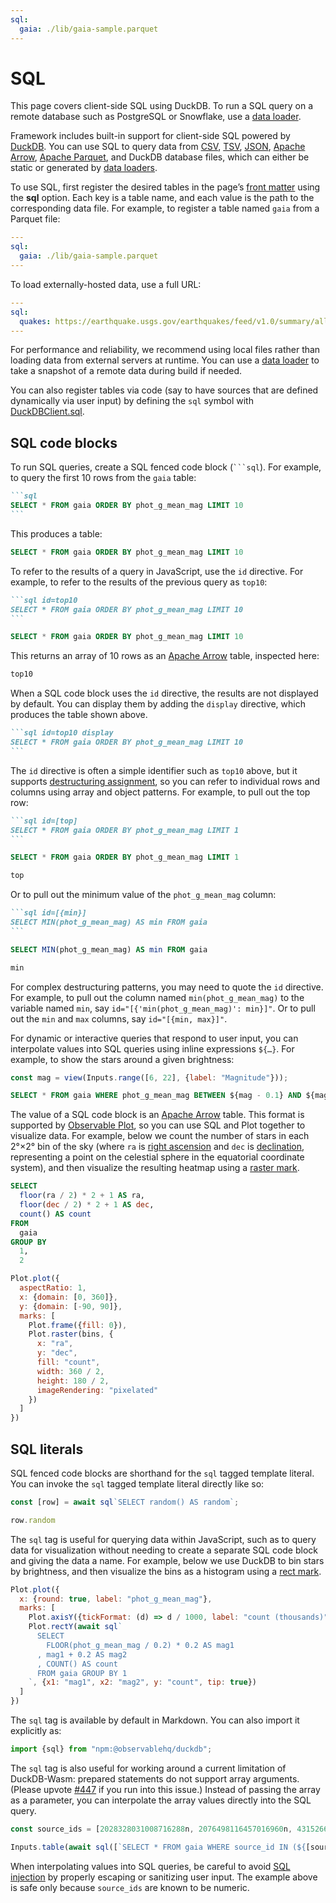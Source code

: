 ```yaml
---
sql:
  gaia: ./lib/gaia-sample.parquet
---
```


# SQL <a href="https://github.com/observablehq/framework/releases/tag/v1.2.0" class="observablehq-version-badge" data-version="^1.2.0" title="Added in v1.2.0"></a>

<div class="tip">This page covers client-side SQL using DuckDB. To run a SQL query on a remote database such as PostgreSQL or Snowflake, use a <a href="./data-loaders">data loader</a>.</div>

Framework includes built-in support for client-side SQL powered by [DuckDB](./lib/duckdb). You can use SQL to query data from [CSV](./lib/csv), [TSV](./lib/csv), [JSON](./files#json), [Apache Arrow](./lib/arrow), [Apache Parquet](./lib/arrow#apache-parquet), and DuckDB database files, which can either be static or generated by [data loaders](./data-loaders).

To use SQL, first register the desired tables in the page’s [front matter](./markdown#front-matter) using the **sql** option. Each key is a table name, and each value is the path to the corresponding data file. For example, to register a table named `gaia` from a Parquet file:

```yaml
---
sql:
  gaia: ./lib/gaia-sample.parquet
---
```

To load externally-hosted data, use a full URL: <a href="https://github.com/observablehq/framework/releases/tag/v1.4.0" class="observablehq-version-badge" data-version="^1.4.0" title="Added in 1.4.0"></a>

```yaml
---
sql:
  quakes: https://earthquake.usgs.gov/earthquakes/feed/v1.0/summary/all_day.csv
---
```

<div class="tip">For performance and reliability, we recommend using local files rather than loading data from external servers at runtime. You can use a <a href="./data-loaders">data loader</a> to take a snapshot of a remote data during build if needed.</div>

You can also register tables via code (say to have sources that are defined dynamically via user input) by defining the `sql` symbol with [DuckDBClient.sql](./lib/duckdb).

## SQL code blocks

To run SQL queries, create a SQL fenced code block (<code>```sql</code>). For example, to query the first 10 rows from the `gaia` table:

````md
```sql
SELECT * FROM gaia ORDER BY phot_g_mean_mag LIMIT 10
```
````

This produces a table:

```sql
SELECT * FROM gaia ORDER BY phot_g_mean_mag LIMIT 10
```

To refer to the results of a query in JavaScript, use the `id` directive. For example, to refer to the results of the previous query as `top10`:

````md
```sql id=top10
SELECT * FROM gaia ORDER BY phot_g_mean_mag LIMIT 10
```
````

```sql id=top10
SELECT * FROM gaia ORDER BY phot_g_mean_mag LIMIT 10
```

This returns an array of 10 rows as an [Apache Arrow](./lib/arrow) table, inspected here:

```js echo
top10
```

When a SQL code block uses the `id` directive, the results are not displayed by default. You can display them by adding the `display` directive, which produces the table shown above.

````md
```sql id=top10 display
SELECT * FROM gaia ORDER BY phot_g_mean_mag LIMIT 10
```
````

The `id` directive is often a simple identifier such as `top10` above, but it supports [destructuring assignment](https://developer.mozilla.org/en-US/docs/Web/JavaScript/Reference/Operators/Destructuring_assignment), so you can refer to individual rows and columns using array and object patterns. For example, to pull out the top row:

````md
```sql id=[top]
SELECT * FROM gaia ORDER BY phot_g_mean_mag LIMIT 1
```
````

```sql id=[top]
SELECT * FROM gaia ORDER BY phot_g_mean_mag LIMIT 1
```

```js echo
top
```

Or to pull out the minimum value of the `phot_g_mean_mag` column:

````md
```sql id=[{min}]
SELECT MIN(phot_g_mean_mag) AS min FROM gaia
```
````

```sql id=[{min}]
SELECT MIN(phot_g_mean_mag) AS min FROM gaia
```

```js echo
min
```

<div class="tip">

For complex destructuring patterns, you may need to quote the `id` directive. For example, to pull out the column named `min(phot_g_mean_mag)` to the variable named `min`, say <code style="white-space: nowrap;">id="[{'min(phot_g_mean_mag)': min}]"</code>. Or to pull out the `min` and `max` columns, say <code style="white-space: nowrap;">id="[{min, max}]"</code>.

</div>

For dynamic or interactive queries that respond to user input, you can interpolate values into SQL queries using inline expressions `${…}`. For example, to show the stars around a given brightness:

```js echo
const mag = view(Inputs.range([6, 22], {label: "Magnitude"}));
```

```sql echo
SELECT * FROM gaia WHERE phot_g_mean_mag BETWEEN ${mag - 0.1} AND ${mag + 0.1};
```

The value of a SQL code block is an [Apache Arrow](./lib/arrow) table. This format is supported by [Observable Plot](./lib/plot), so you can use SQL and Plot together to visualize data. For example, below we count the number of stars in each 2°×2° bin of the sky (where `ra` is [right ascension](https://en.wikipedia.org/wiki/Right_ascension) and `dec` is [declination](https://en.wikipedia.org/wiki/Declination), representing a point on the celestial sphere in the equatorial coordinate system), and then visualize the resulting heatmap using a [raster mark](https://observablehq.com/plot/marks/raster).

```sql id=bins echo
SELECT
  floor(ra / 2) * 2 + 1 AS ra,
  floor(dec / 2) * 2 + 1 AS dec,
  count() AS count
FROM
  gaia
GROUP BY
  1,
  2
```

```js echo
Plot.plot({
  aspectRatio: 1,
  x: {domain: [0, 360]},
  y: {domain: [-90, 90]},
  marks: [
    Plot.frame({fill: 0}),
    Plot.raster(bins, {
      x: "ra",
      y: "dec",
      fill: "count",
      width: 360 / 2,
      height: 180 / 2,
      imageRendering: "pixelated"
    })
  ]
})
```

## SQL literals

SQL fenced code blocks are shorthand for the `sql` tagged template literal. You can invoke the `sql` tagged template literal directly like so:

```js echo
const [row] = await sql`SELECT random() AS random`;
```

```js echo
row.random
```

The `sql` tag is useful for querying data within JavaScript, such as to query data for visualization without needing to create a separate SQL code block and giving the data a name. For example, below we use DuckDB to bin stars by brightness, and then visualize the bins as a histogram using a [rect mark](https://observablehq.com/plot/marks/rect).

```js echo
Plot.plot({
  x: {round: true, label: "phot_g_mean_mag"},
  marks: [
    Plot.axisY({tickFormat: (d) => d / 1000, label: "count (thousands)"}),
    Plot.rectY(await sql`
      SELECT
        FLOOR(phot_g_mean_mag / 0.2) * 0.2 AS mag1
      , mag1 + 0.2 AS mag2
      , COUNT() AS count
      FROM gaia GROUP BY 1
    `, {x1: "mag1", x2: "mag2", y: "count", tip: true})
  ]
})
```

The `sql` tag is available by default in Markdown. You can also import it explicitly as:

```js run=false
import {sql} from "npm:@observablehq/duckdb";
```

The `sql` tag is also useful for working around a current limitation of DuckDB-Wasm: prepared statements do not support array arguments. (Please upvote [#447](https://github.com/duckdb/duckdb-wasm/issues/447) if you run into this issue.) Instead of passing the array as a parameter, you can interpolate the array values directly into the SQL query.

```js echo
const source_ids = [2028328031008716288n, 2076498116457016960n, 4315266827603868160n, 4123529214004874624n, 5312548578630777344n];
```

```js echo
Inputs.table(await sql([`SELECT * FROM gaia WHERE source_id IN (${[source_ids]})`]))
```

<div class="warning">

When interpolating values into SQL queries, be careful to avoid [SQL injection](https://en.wikipedia.org/wiki/SQL_injection) by properly escaping or sanitizing user input. The example above is safe only because `source_ids` are known to be numeric.

</div>
